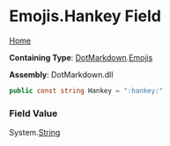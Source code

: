 # Emojis\.Hankey Field

[Home](../../../README.md)

**Containing Type**: [DotMarkdown](../../README.md)\.[Emojis](../README.md)

**Assembly**: DotMarkdown\.dll

```csharp
public const string Hankey = ":hankey:"
```

### Field Value

System\.[String](https://docs.microsoft.com/en-us/dotnet/api/system.string)